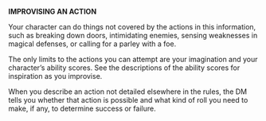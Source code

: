 __**IMPROVISING AN ACTION**__

Your character can do things not covered by the actions in this information, such as breaking down doors, intimidating enemies, sensing weaknesses in magical defenses, or calling for a parley with a foe. 

The only limits to the actions you can attempt are your imagination and your character’s ability scores. See the descriptions of the ability scores for inspiration as you improvise.

When you describe an action not detailed elsewhere in the rules, the DM tells you whether that action is possible and what kind of roll you need to make, if any, to determine success or failure.